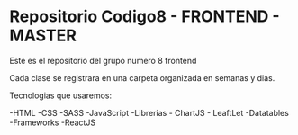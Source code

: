 # Repositorio Codigo8 - FRONTEND - MASTER
Este es el repositorio del grupo numero 8 frontend

Cada clase se registrara en una carpeta organizada en semanas y dias.

Tecnologias que usaremos:


-HTML
-CSS
    -SASS
-JavaScript
    -Librerias
        - ChartJS
        - LeaftLet
        -Datatables
    -Frameworks
        -ReactJS